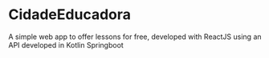 # CidadeEducadora
A simple web app to offer lessons for free, developed with ReactJS using an API developed in Kotlin Springboot
